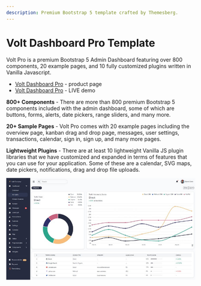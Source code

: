 ```yaml
---
description: Premium Bootstrap 5 template crafted by Themesberg.
---
```


# Volt Dashboard Pro Template

Volt Pro is a premium Bootstrap 5 Admin Dashboard featuring over 800 components, 20 example pages, and 10 fully customized plugins written in Vanilla Javascript.

* [Volt Dashboard Pro](https://themesberg.com/product/admin-dashboard/volt-premium-bootstrap-5-dashboard) - product page
* [Volt Dashboard Pro](https://demo.themesberg.com/volt-pro/) - LIVE demo

**800+ Components** - There are more than 800 premium Bootstrap 5 components included with the admin dashboard, some of which are buttons, forms, alerts, date pickers, range sliders, and many more.

**20+ Sample Pages** - Volt Pro comes with 20 example pages including the overview page, kanban drag and drop page, messages, user settings, transactions, calendar, sign in, sign up, and many more pages.

**Lightweight Plugins** - There are at least 10 lightweight Vanilla JS plugin libraries that we have customized and expanded in terms of features that you can use for your application. Some of these are a calendar, SVG maps, date pickers, notifications, drag and drop file uploads.

![Volt PRO - Premium Bootstrap Template.](../../.gitbook/assets/docs-volt-pro-screen.jpg)

&#x20;
